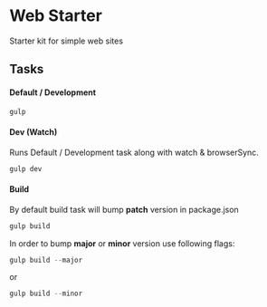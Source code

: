 # Web Starter
Starter kit for simple web sites

## Tasks
#### Default / Development
```js
gulp
```

#### Dev (Watch)
Runs Default / Development task along with watch & browserSync.

```js
gulp dev
```

#### Build
By default build task will bump **patch** version in package.json
```js
gulp build
```

In order to bump **major** or **minor** version use following flags:
```js
gulp build --major
```
or
```js
gulp build --minor
```
